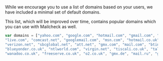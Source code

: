 While we encourage you to use a list of domains based on your users, we have included a minimal set of default domains.

This list, which will be improved over time, contains popular domains which you can use with Mailcheck as well.

```javascript
var domains = ["yahoo.com", "google.com", "hotmail.com", "gmail.com", "me.com", "aol.com", "mac.com",
"live.com", "comcast.net", "googlemail.com", "msn.com", "hotmail.co.uk", "yahoo.co.uk", "facebook.com", 
"verizon.net", "sbcglobal.net", "att.net", "gmx.com", "mail.com", "btinternet.com", "virginmedia.com", 
"blueyonder.co.uk", "ntlworld.com", "virgin.net", "tiscali.co.uk", "talktalk.co.uk", "sky.com", "orange.net", 
"wanadoo.co.uk", "freeserve.co.uk", "o2.co.uk", "gmx.de", "mail.ru", "gmx.net", "sina.com"];
```
